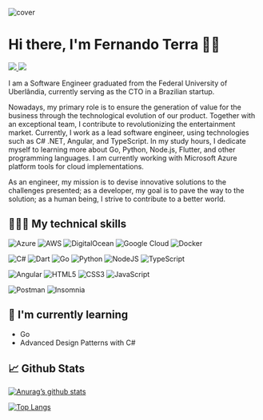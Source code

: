 ![cover](https://github.com/fernando-terra/fernando-terra/assets/41837228/3509eb85-2a05-4197-8f0d-ea6ee24b81cf)
  
# Hi there, I'm Fernando Terra 👋🏻

<a href="https://linkedin.com/in/fernando-terra/" target="_blank" rel="noreferrer">
  <img src="https://img.shields.io/badge/linkedin-%230077B5.svg?style=for-the-badge&logo=linkedin&logoColor=white" />
</a>
<a href="mailto:fernandoterra.dev@gmail.com">
  <img src="https://img.shields.io/badge/Gmail-D14836?style=for-the-badge&logo=gmail&logoColor=white" />
</a>

<br>

I am a Software Engineer graduated from the Federal University of Uberlândia, currently serving as the CTO in a Brazilian startup.

Nowadays, my primary role is to ensure the generation of value for the business through the technological evolution of our product. Together with an exceptional team, I contribute to revolutionizing the entertainment market. Currently, I work as a lead software engineer, using technologies such as C# .NET, Angular, and TypeScript. In my study hours, I dedicate myself to learning more about Go, Python, Node.js, Flutter, and other programming languages. I am currently working with Microsoft Azure platform tools for cloud implementations.

As an engineer, my mission is to devise innovative solutions to the challenges presented; as a developer, my goal is to pave the way to the solution; as a human being, I strive to contribute to a better world.

## 👨🏻‍💻 My technical skills

![Azure](https://img.shields.io/badge/azure-%230072C6.svg?style=for-the-badge&logo=microsoftazure&logoColor=white)
![AWS](https://img.shields.io/badge/AWS-%23FF9900.svg?style=for-the-badge&logo=amazon-aws&logoColor=white)
![DigitalOcean](https://img.shields.io/badge/DigitalOcean-%230167ff.svg?style=for-the-badge&logo=digitalOcean&logoColor=white)
![Google Cloud](https://img.shields.io/badge/GoogleCloud-%234285F4.svg?style=for-the-badge&logo=google-cloud&logoColor=white)
![Docker](https://img.shields.io/badge/docker-%230db7ed.svg?style=for-the-badge&logo=docker&logoColor=white)

![C#](https://img.shields.io/badge/c%23-%23239120.svg?style=for-the-badge&logo=csharp&logoColor=white)
![Dart](https://img.shields.io/badge/dart-%230175C2.svg?style=for-the-badge&logo=dart&logoColor=white)
![Go](https://img.shields.io/badge/go-%2300ADD8.svg?style=for-the-badge&logo=go&logoColor=white)
![Python](https://img.shields.io/badge/python-3670A0?style=for-the-badge&logo=python&logoColor=ffdd54)
![NodeJS](https://img.shields.io/badge/node.js-6DA55F?style=for-the-badge&logo=node.js&logoColor=white)
![TypeScript](https://img.shields.io/badge/typescript-%23007ACC.svg?style=for-the-badge&logo=typescript&logoColor=white)

![Angular](https://img.shields.io/badge/angular-%23DD0031.svg?style=for-the-badge&logo=angular&logoColor=white)
![HTML5](https://img.shields.io/badge/html5-%23E34F26.svg?style=for-the-badge&logo=html5&logoColor=white)
![CSS3](https://img.shields.io/badge/css3-%231572B6.svg?style=for-the-badge&logo=css3&logoColor=white)
![JavaScript](https://img.shields.io/badge/javascript-%23323330.svg?style=for-the-badge&logo=javascript&logoColor=%23F7DF1E)

![Postman](https://img.shields.io/badge/Postman-FF6C37?style=for-the-badge&logo=postman&logoColor=white)
![Insomnia](https://img.shields.io/badge/Insomnia-black?style=for-the-badge&logo=insomnia&logoColor=5849BE)

## 🌱 I'm currently learning

- Go
- Advanced Design Patterns with C#

## 📈 Github Stats

[![Anurag’s github stats](https://github-readme-stats.vercel.app/api?username=fernando-terra)](https://github.com/fernando-terra)

[![Top Langs](https://github-readme-stats.vercel.app/api/top-langs/?username=fernando-terra)](https://github.com/fernando-terra)
